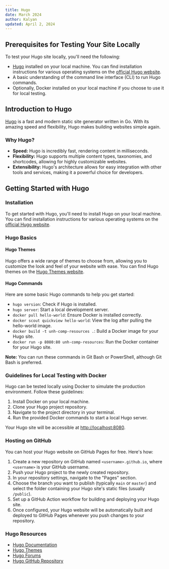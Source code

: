 ```yaml
---
title: Hugo
date: March 2024
author: Kalyan
updated: April 2, 2024
---
```

## Prerequisites for Testing Your Site Locally

To test your Hugo site locally, you'll need the following:

- [Hugo](https://gohugo.io/) installed on your local machine. You can find installation instructions for various operating systems on the [official Hugo website](https://github.com/gohugoio/hugo/releases).
- A basic understanding of the command line interface (CLI) to run Hugo commands.
- Optionally, Docker installed on your local machine if you choose to use it for local testing.


## Introduction to Hugo

[Hugo](https://gohugo.io/) is a fast and modern static site generator written in Go. With its amazing speed and flexibility, Hugo makes building websites simple again.

### Why Hugo?

- **Speed:** Hugo is incredibly fast, rendering content in milliseconds.
- **Flexibility:** Hugo supports multiple content types, taxonomies, and shortcodes, allowing for highly customizable websites.
- **Extensibility:** Hugo's architecture allows for easy integration with other tools and services, making it a powerful choice for developers.

## Getting Started with Hugo

### Installation

To get started with Hugo, you'll need to install Hugo on your local machine. You can find installation instructions for various operating systems on the [official Hugo website](https://github.com/gohugoio/hugo/releases).

### Hugo Basics

#### Hugo Themes

Hugo offers a wide range of themes to choose from, allowing you to customize the look and feel of your website with ease. You can find Hugo themes on the [Hugo Themes website](https://themes.gohugo.io/).

#### Hugo Commands

Here are some basic Hugo commands to help you get started:

- `hugo version`: Check if Hugo is installed.
- `hugo server`: Start a local development server.
- `docker pull hello-world`: Ensure Docker is installed correctly.
- `docker scout quickview hello-world`: View the log after pulling the hello-world image.
- `docker build -t unh-comp-resources .`: Build a Docker image for your Hugo site.
- `docker run -p 8080:80 unh-comp-resources`: Run the Docker container for your Hugo site.

**Note:** You can run these commands in Git Bash or PowerShell, although Git Bash is preferred.

### Guidelines for Local Testing with Docker

Hugo can be tested locally using Docker to simulate the production environment. Follow these guidelines:

1. Install Docker on your local machine.
2. Clone your Hugo project repository.
3. Navigate to the project directory in your terminal.
4. Run the provided Docker commands to start a local Hugo server.

Your Hugo site will be accessible at [http://localhost:8080](http://localhost:8080).

### Hosting on GitHub

You can host your Hugo website on GitHub Pages for free. Here's how:

1. Create a new repository on GitHub named `<username>.github.io`, where `<username>` is your GitHub username.
2. Push your Hugo project to the newly created repository.
3. In your repository settings, navigate to the "Pages" section.
4. Choose the branch you want to publish (typically `main` or `master`) and select the folder containing your Hugo site's static files (usually `/public`).
5. Set up a GitHub Action workflow for building and deploying your Hugo site.
6. Once configured, your Hugo website will be automatically built and deployed to GitHub Pages whenever you push changes to your repository.

### Hugo Resources

- [Hugo Documentation](https://gohugo.io/documentation/)
- [Hugo Themes](https://themes.gohugo.io/)
- [Hugo Forums](https://discourse.gohugo.io/)
- [Hugo GitHub Repository](https://github.com/gohugoio/hugo)

